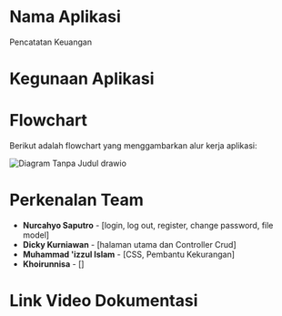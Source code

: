 # Nama Aplikasi
Pencatatan Keuangan
# Kegunaan Aplikasi
# Flowchart
Berikut adalah flowchart yang menggambarkan alur kerja aplikasi:

![Diagram Tanpa Judul drawio](https://github.com/user-attachments/assets/2095e3e4-c5b0-45e2-b7e6-fd69a14ccf37)


# Perkenalan Team
- **Nurcahyo Saputro** - [login, log out, register, change password, file model]
- **Dicky Kurniawan** - [halaman utama  dan Controller Crud]
- **Muhammad 'izzul Islam** - [CSS, Pembantu Kekurangan]
- **Khoirunnisa** - []

# Link Video Dokumentasi
